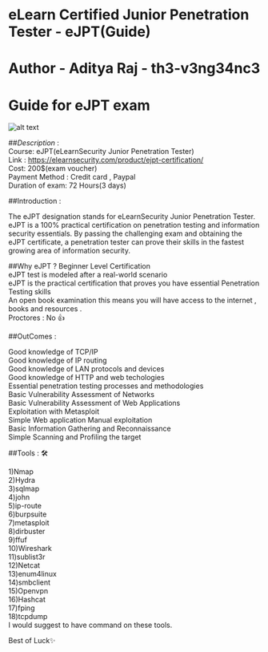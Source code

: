 # eLearn Certified Junior Penetration Tester - eJPT(Guide) 
# Author - Aditya Raj - th3-v3ng34nc3 
 # Guide for eJPT exam 
   ![alt text](https://pbs.twimg.com/media/E5riuDoUcAMlD7o?format=jpg&name=medium)
   
##*Description* : \
   Course: eJPT(eLearnSecurity Junior Penetration Tester) \
   Link : https://elearnsecurity.com/product/ejpt-certification/ \
   Cost: 200$(exam voucher)\
   Payment Method : Credit card , Paypal\
   Duration of exam: 72 Hours(3 days)
   
##Introduction :

The eJPT designation stands for eLearnSecurity Junior Penetration Tester. eJPT is a 100% practical certification on penetration testing and information security essentials. By passing the challenging exam and obtaining the eJPT certificate, a penetration tester can prove their skills in the fastest growing area of information security.

##Why eJPT ? 
Beginner Level Certification \
eJPT test is modeled after a real-world scenario \
eJPT is the practical certification that proves you have essential Penetration Testing skills \
An open book examination this means you will have access to the internet , books and resources . \
Proctores : No 👍

##OutComes : 

Good knowledge of TCP/IP \
Good knowledge of IP routing \
Good knowledge of LAN protocols and devices \
Good knowledge of HTTP and web techologies \
Essential penetration testing processes and methodologies \
Basic Vulnerability Assessment of Networks \
Basic Vulnerability Assessment of Web Applications \
Exploitation with Metasploit \
Simple Web application Manual exploitation \
Basic Information Gathering and Reconnaissance \
Simple Scanning and Profiling the target 

##Tools : 🛠️

1)Nmap \
2)Hydra \
3)sqlmap \
4)john \
5)ip-route \
6)burpsuite \
7)metasploit \
8)dirbuster \
9)ffuf \
10)Wireshark \
11)sublist3r \
12)Netcat \
13)enum4linux \
14)smbclient \
15)Openvpn \
16)Hashcat \
17)fping \
18)tcpdump \
I would suggest to have command on these tools.

Best of Luck✨

